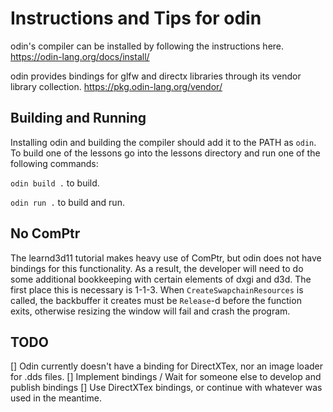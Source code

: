 # Instructions and Tips for odin
odin's compiler can be installed by following the instructions here.
https://odin-lang.org/docs/install/

odin provides bindings for glfw and directx libraries through its vendor library collection.
https://pkg.odin-lang.org/vendor/

## Building and Running
Installing odin and building the compiler should add it to the PATH as `odin`. To build one of the lessons go into the lessons directory and run one of the following commands:

`odin build .` to build.

`odin run .` to build and run.

## No ComPtr
The learnd3d11 tutorial makes heavy use of ComPtr, but odin does not have bindings for this functionality.
As a result, the developer will need to do some additional bookkeeping with certain elements of dxgi and d3d.
The first place this is necessary is 1-1-3. When `CreateSwapchainResources` is called, the backbuffer it creates
must be `Release`-d before the function exits, otherwise resizing the window will fail and crash the program.


## TODO
[] Odin currently doesn't have a binding for DirectXTex, nor an image loader for .dds files.
	[] Implement bindings / Wait for someone else to develop and publish bindings
	[] Use DirectXTex bindings, or continue with whatever was used in the meantime.